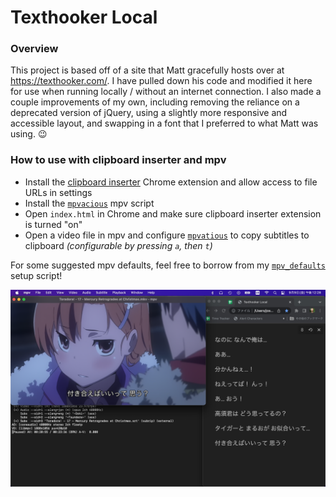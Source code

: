 # Texthooker Local

### Overview
This project is based off of a site that Matt gracefully hosts over at https://texthooker.com/. I have pulled down his code and modified it here for use when running locally / without an internet connection. I also made a couple improvements of my own, including removing the reliance on a deprecated version of jQuery, using a slightly more responsive and accessible layout, and swapping in a font that I preferred to what Matt was using. 😉

### How to use with clipboard inserter and mpv
* Install the [clipboard inserter](https://chrome.google.com/webstore/detail/clipboard-inserter/deahejllghicakhplliloeheabddjajm?hl=en) Chrome extension and allow access to file URLs in settings
* Install the [`mpvacious`](https://github.com/Ajatt-Tools/mpvacious) mpv script
* Open `index.html` in Chrome and make sure clipboard inserter extension is turned "on"
* Open a video file in mpv and configure [`mpvatious`](https://github.com/Ajatt-Tools/mpvacious) to copy subtitles to clipboard _(configurable by pressing `a`, then `t`)_

For some suggested mpv defaults, feel free to borrow from my [`mpv_defaults`](https://github.com/jhunschejones/Language-Learning-Tools/tree/main/mpv_defaults) setup script!


![screenshot](/screenshot.png)
